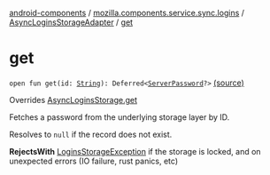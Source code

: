[android-components](../../index.md) / [mozilla.components.service.sync.logins](../index.md) / [AsyncLoginsStorageAdapter](index.md) / [get](./get.md)

# get

`open fun get(id: `[`String`](https://kotlinlang.org/api/latest/jvm/stdlib/kotlin/-string/index.html)`): Deferred<`[`ServerPassword`](../-server-password.md)`?>` [(source)](https://github.com/mozilla-mobile/android-components/blob/master/components/service/sync-logins/src/main/java/mozilla/components/service/sync/logins/AsyncLoginsStorage.kt#L346)

Overrides [AsyncLoginsStorage.get](../-async-logins-storage/get.md)

Fetches a password from the underlying storage layer by ID.

Resolves to `null` if the record does not exist.

**RejectsWith**
[LoginsStorageException](../-logins-storage-exception.md) if the storage is locked, and on unexpected
    errors (IO failure, rust panics, etc)

